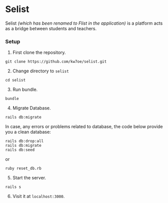 # Selist

Selist _(which has been renamed to Flist in the application)_ is a platform acts as a bridge between students and teachers.

### Setup

1. First clone the repository.

```
git clone https://github.com/kw7oe/selist.git
```

2. Change directory to `selist`

```
cd selist
```

3. Run bundle.

```
bundle
```

4. Migrate Database.

```
rails db:migrate
```

In case, any errors or problems related to database, 
the code below provide you a clean database: 

```
rails db:drop:all
rails db:migrate
rails db:seed
```

or 

```
ruby reset_db.rb
```

5. Start the server.

```
rails s
```

6. Visit it at `localhost:3000`.
